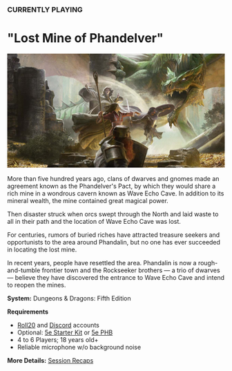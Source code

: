 ### CURRENTLY PLAYING

# "Lost Mine of Phandelver"

![Image](/dnd-5e-phandelver-carousel.png)

More than five hundred years ago, clans of dwarves and gnomes made an agreement known as the Phandelver's Pact, by which they would share a rich mine in a wondrous cavern known as Wave Echo Cave. In addition to its mineral wealth, the mine contained great magical power.

Then disaster struck when orcs swept through the North and laid waste to all in their path and the location of Wave Echo Cave was lost.

For centuries, rumors of buried riches have attracted treasure seekers and opportunists to the area around Phandalin, but no one has ever succeeded in locating the lost mine.

In recent years, people have resettled the area. Phandalin is now a rough-and-tumble frontier town and the Rockseeker brothers — a trio of dwarves — believe they have discovered the entrance to Wave Echo Cave and intend to reopen the mines.

**System:** Dungeons & Dragons: Fifth Edition

**Requirements**
- [Roll20](https://roll20.net/) and [Discord](https://discord.com/) accounts
- Optional: [5e Starter Kit](https://www.dndbeyond.com/sources/lmop) or [5e PHB](https://www.dndbeyond.com/sources/phb)
- 4 to 6 Players; 18 years old+
- Reliable microphone w/o background noise

**More Details:** [Session Recaps](/campaign/2021-lmop-with-dm-nicole)
